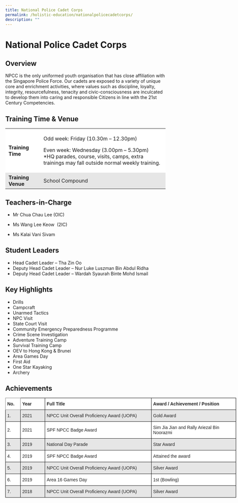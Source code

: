 ```yaml
---
title: National Police Cadet Corps
permalink: /holistic-education/nationalpolicecadetcorps/
description: ""
---
```

National Police Cadet Corps
===========================

Overview
--------

NPCC is the only uniformed youth organisation that has close affiliation with the Singapore Police Force. Our cadets are exposed to a variety of unique core and enrichment activities, where values such as discipline, loyalty, integrity, resourcefulness, tenacity and civic-consciousness are inculcated to develop them into caring and responsible Citizens in line with the 21st Century Competencies.

Training Time & Venue
---------------------

<table style="box-sizing: inherit; border-collapse: collapse; border-spacing: 0px; max-width: 100%;"><tbody style="box-sizing: inherit;"><tr style="box-sizing: inherit; background: rgb(255, 255, 255);"><td style="box-sizing: inherit; padding: 5px 10px;"><strong style="box-sizing: inherit; font-weight: bold;">Training Time</strong></td><td style="box-sizing: inherit; padding: 5px 10px;"><p style="box-sizing: inherit; font-size: 1em;">Odd week: Friday (10.30m – 12.30pm)</p><p style="box-sizing: inherit; font-size: 1em;">Even week: Wednesday (3.00pm – 5.30pm)<br style="box-sizing: inherit;">*HQ parades, course, visits, camps, extra trainings may fall outside normal weekly training.</p></td></tr><tr style="box-sizing: inherit; background: rgb(230, 230, 230);"><td style="box-sizing: inherit; padding: 5px 10px;"><strong style="box-sizing: inherit; font-weight: bold;">Training Venue</strong></td><td style="box-sizing: inherit; padding: 5px 10px;">School Compound</td></tr></tbody></table>

Teachers-in-Charge
------------------

*   Mr Chua Chau Lee (OIC)
*   Ms Wang Lee Keow  (2IC)
    
*   Ms Kalai Vani Sivam 
    

Student Leaders
---------------

*   Head Cadet Leader – Tha Zin Oo
*   Deputy Head Cadet Leader – Nur Luke Luszman Bin Abdul Ridha 
*   Deputy Head Cadet Leader – Wardah Syaurah Binte Mohd Ismail

Key Highlights
--------------

*   Drills
*   Campcraft
*   Unarmed Tactics
*   NPC Visit
*   State Court Visit
*   Community Emergency Preparedness Programme
*   Crime Scene Investigation
*   Adventure Training Camp
*   Survival Training Camp
*   OEV to Hong Kong & Brunei
*   Area Games Day
*   First Aid
*   One Star Kayaking
*   Archery

Achievements
------------

<style type="text/css">
.tg  {border-collapse:collapse;border-spacing:0;}
.tg td{border-color:black;border-style:solid;border-width:1px;font-family:Arial, sans-serif;font-size:14px;
  overflow:hidden;padding:10px 5px;word-break:normal;}
.tg th{border-color:black;border-style:solid;border-width:1px;font-family:Arial, sans-serif;font-size:14px;
  font-weight:normal;overflow:hidden;padding:10px 5px;word-break:normal;}
.tg .tg-l2bf{background-color:#FFF;color:#222;font-weight:bold;text-align:left;vertical-align:top}
.tg .tg-h5mn{background-color:#E6E6E6;color:#222;text-align:left;vertical-align:middle}
.tg .tg-0f6e{background-color:#FFF;border-color:inherit;color:#222;font-weight:bold;text-align:left;vertical-align:top}
.tg .tg-1ppo{background-color:#FFF;color:#222;text-align:left;vertical-align:middle}
.tg .tg-tsok{background-color:#FFF;color:#222;text-align:left;vertical-align:top}
</style>
<table class="tg" style="undefined;table-layout: fixed; width: 726px">
<colgroup>
<col style="width: 47.2px">
<col style="width: 77.2px">
<col style="width: 335.2px">
<col style="width: 266.2px">
</colgroup>
<thead>
  <tr>
    <th class="tg-0f6e"><span style="font-weight:bold">No.</span></th>
    <th class="tg-l2bf"><span style="font-weight:bold">Year</span></th>
    <th class="tg-l2bf"><span style="font-weight:bold">Full Title</span></th>
    <th class="tg-l2bf"><span style="font-weight:bold">Award / Achievement / Position</span></th>
  </tr>
</thead>
<tbody>
  <tr>
    <td class="tg-h5mn">1.</td>
    <td class="tg-h5mn">2021</td>
    <td class="tg-h5mn">NPCC Unit Overall Proficiency Award (UOPA)</td>
    <td class="tg-h5mn">Gold Award</td>
  </tr>
  <tr>
    <td class="tg-1ppo">2.</td>
    <td class="tg-1ppo">2021</td>
    <td class="tg-1ppo">SPF NPCC Badge Award</td>
    <td class="tg-tsok">Sim Jia Jian and Rally Ariezal Bin Noorazmi</td>
  </tr>
  <tr>
    <td class="tg-h5mn">3.</td>
    <td class="tg-h5mn">2019</td>
    <td class="tg-h5mn">National Day Parade</td>
    <td class="tg-h5mn">Star Award</td>
  </tr>
  <tr>
    <td class="tg-1ppo">4.</td>
    <td class="tg-1ppo">2019</td>
    <td class="tg-1ppo">SPF NPCC Badge Award</td>
    <td class="tg-1ppo">Attained the award</td>
  </tr>
  <tr>
    <td class="tg-h5mn">5. </td>
    <td class="tg-h5mn">2019</td>
    <td class="tg-h5mn">NPCC Unit Overall Proficiency Award (UOPA)</td>
    <td class="tg-h5mn">Silver Award</td>
  </tr>
  <tr>
    <td class="tg-1ppo">6. </td>
    <td class="tg-1ppo">2019</td>
    <td class="tg-1ppo">Area 16 Games Day </td>
    <td class="tg-1ppo">1st (Bowling)</td>
  </tr>
  <tr>
    <td class="tg-h5mn">7.</td>
    <td class="tg-h5mn">2018</td>
    <td class="tg-h5mn">NPCC Unit Overall Proficiency Award (UOPA)</td>
    <td class="tg-h5mn">Silver Award </td>
  </tr>
</tbody>
</table>